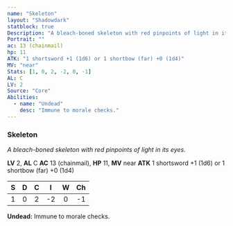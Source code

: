 ```yaml
---
name: "Skeleton"
layout: "Shadowdark"
statblock: true
Description: "A bleach-boned skeleton with red pinpoints of light in its eyes."
Portrait: ""
ac: 13 (chainmail)
hp: 11
ATK: "1 shortsword +1 (1d6) or 1 shortbow (far) +0 (1d4)"
MV: "near"
Stats: [1, 0, 2, -2, 0, -1]
AL: C
LV: 2
Source: "Core"
Abilities:
  - name: "Undead"
    desc: "Immune to morale checks."
---
```


### Skeleton

_A bleach-boned skeleton with red pinpoints of light in its eyes._

**LV** 2, **AL** C
**AC** 13 (chainmail), **HP** 11, **MV** near
**ATK** 1 shortsword +1 (1d6) or 1 shortbow (far) +0 (1d4)

|  S  |  D  |  C  |  I  |  W  |  Ch  |
|:---:|:---:|:---:|:---:|:---:|:----:|
| 1 | 0 | 2 | -2 | 0 | -1 |

**Undead:** Immune to morale checks.

